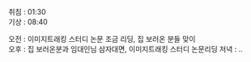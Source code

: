 취침 : 01:30  
기상 : 08:40  
  
오전 : 이미지트래킹 스터디 논문 조금 리딩, 집 보러온 분들 맞이  
오후 : 집 보러온분과 임대인님 삼자대면, 이미지트래킹 스터디 논문리딩
저녁 : ..  
